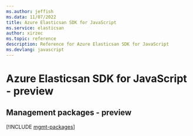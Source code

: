 ```yaml
---
ms.author: jeffish
ms.data: 11/07/2022
title: Azure Elasticsan SDK for JavaScript
ms.service: elasticsan
author: xirzec
ms.topic: reference
description: Reference for Azure Elasticsan SDK for JavaScript
ms.devlang: javascript
---
```

# Azure Elasticsan SDK for JavaScript - preview

## Management packages - preview
[!INCLUDE [mgmt-packages](elasticsan-mgmt-index.md)]